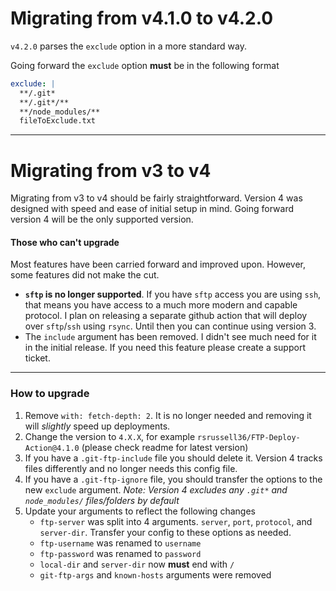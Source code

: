 # Migrating from v4.1.0 to v4.2.0

`v4.2.0` parses the `exclude` option in a more standard way.

Going forward the `exclude` option **must** be in the following format
```yml
exclude: |
  **/.git*
  **/.git*/**
  **/node_modules/**
  fileToExclude.txt
```

---

# Migrating from v3 to v4

Migrating from v3 to v4 should be fairly straightforward. Version 4 was designed with speed and ease of initial setup in mind. Going forward version 4 will be the only supported version.

#### Those who can't upgrade
Most features have been carried forward and improved upon. However, some features did not make the cut.
- **`sftp` is no longer supported**. If you have `sftp` access you are using `ssh`, that means you have access to a much more modern and capable protocol. I plan on releasing a separate github action that will deploy over `sftp`/`ssh` using `rsync`. Until then you can continue using version 3.
- The `include` argument has been removed. I didn't see much need for it in the initial release. If you need this feature please create a support ticket.

---

### How to upgrade

1) Remove `with: fetch-depth: 2`. It is no longer needed and removing it will _slightly_ speed up deployments.
2) Change the version to `4.X.X`, for example `rsrussell36/FTP-Deploy-Action@4.1.0` (please check readme for latest version)
3) If you have a `.git-ftp-include` file you should delete it. Version 4 tracks files differently and no longer needs this config file.
4) If you have a `.git-ftp-ignore` file, you should transfer the options to the new `exclude` argument. _Note: Version 4 excludes any `.git*` and `node_modules/` files/folders by default_
5) Update your arguments to reflect the following changes
    * `ftp-server` was split into 4 arguments. `server`, `port`, `protocol`, and `server-dir`. Transfer your config to these options as needed.
    * `ftp-username` was renamed to `username`
    * `ftp-password` was renamed to `password`
    * `local-dir` and `server-dir` now **must** end with `/`
    * `git-ftp-args` and `known-hosts` arguments were removed